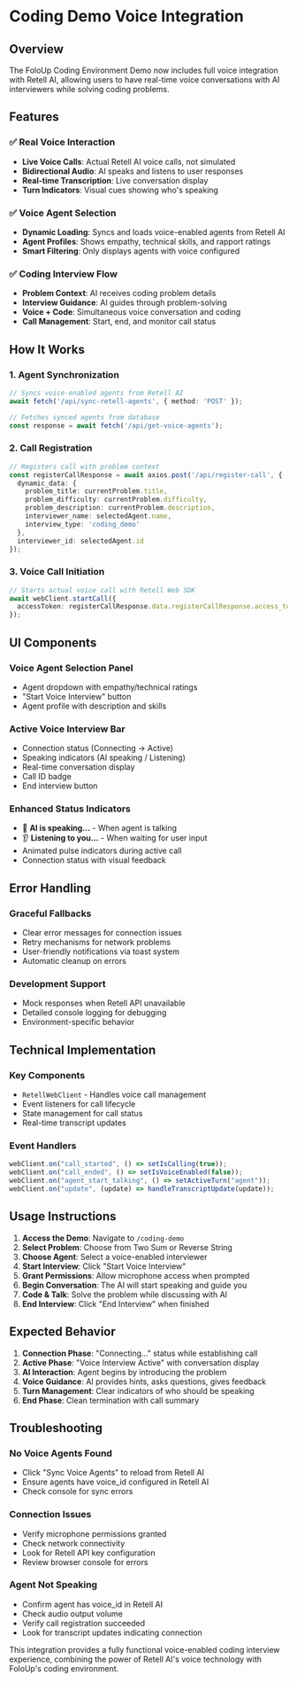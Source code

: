 # Coding Demo Voice Integration

## Overview

The FoloUp Coding Environment Demo now includes full voice integration with Retell AI, allowing users to have real-time voice conversations with AI interviewers while solving coding problems.

## Features

### ✅ **Real Voice Interaction**
- **Live Voice Calls**: Actual Retell AI voice calls, not simulated
- **Bidirectional Audio**: AI speaks and listens to user responses
- **Real-time Transcription**: Live conversation display
- **Turn Indicators**: Visual cues showing who's speaking

### ✅ **Voice Agent Selection**
- **Dynamic Loading**: Syncs and loads voice-enabled agents from Retell AI
- **Agent Profiles**: Shows empathy, technical skills, and rapport ratings
- **Smart Filtering**: Only displays agents with voice configured

### ✅ **Coding Interview Flow**
- **Problem Context**: AI receives coding problem details
- **Interview Guidance**: AI guides through problem-solving
- **Voice + Code**: Simultaneous voice conversation and coding
- **Call Management**: Start, end, and monitor call status

## How It Works

### 1. **Agent Synchronization**
```typescript
// Syncs voice-enabled agents from Retell AI
await fetch('/api/sync-retell-agents', { method: 'POST' });

// Fetches synced agents from database
const response = await fetch('/api/get-voice-agents');
```

### 2. **Call Registration**
```typescript
// Registers call with problem context
const registerCallResponse = await axios.post('/api/register-call', {
  dynamic_data: {
    problem_title: currentProblem.title,
    problem_difficulty: currentProblem.difficulty,
    problem_description: currentProblem.description,
    interviewer_name: selectedAgent.name,
    interview_type: 'coding_demo'
  },
  interviewer_id: selectedAgent.id
});
```

### 3. **Voice Call Initiation**
```typescript
// Starts actual voice call with Retell Web SDK
await webClient.startCall({
  accessToken: registerCallResponse.data.registerCallResponse.access_token,
});
```

## UI Components

### **Voice Agent Selection Panel**
- Agent dropdown with empathy/technical ratings
- "Start Voice Interview" button
- Agent profile with description and skills

### **Active Voice Interview Bar**
- Connection status (Connecting → Active)
- Speaking indicators (AI speaking / Listening)
- Real-time conversation display
- Call ID badge
- End interview button

### **Enhanced Status Indicators**
- 🎤 **AI is speaking...** - When agent is talking
- 👂 **Listening to you...** - When waiting for user input
- Animated pulse indicators during active call
- Connection status with visual feedback

## Error Handling

### **Graceful Fallbacks**
- Clear error messages for connection issues
- Retry mechanisms for network problems
- User-friendly notifications via toast system
- Automatic cleanup on errors

### **Development Support**
- Mock responses when Retell API unavailable
- Detailed console logging for debugging
- Environment-specific behavior

## Technical Implementation

### **Key Components**
- `RetellWebClient` - Handles voice call management
- Event listeners for call lifecycle
- State management for call status
- Real-time transcript updates

### **Event Handlers**
```typescript
webClient.on("call_started", () => setIsCalling(true));
webClient.on("call_ended", () => setIsVoiceEnabled(false));
webClient.on("agent_start_talking", () => setActiveTurn("agent"));
webClient.on("update", (update) => handleTranscriptUpdate(update));
```

## Usage Instructions

1. **Access the Demo**: Navigate to `/coding-demo`
2. **Select Problem**: Choose from Two Sum or Reverse String
3. **Choose Agent**: Select a voice-enabled interviewer
4. **Start Interview**: Click "Start Voice Interview"
5. **Grant Permissions**: Allow microphone access when prompted
6. **Begin Conversation**: The AI will start speaking and guide you
7. **Code & Talk**: Solve the problem while discussing with AI
8. **End Interview**: Click "End Interview" when finished

## Expected Behavior

1. **Connection Phase**: "Connecting..." status while establishing call
2. **Active Phase**: "Voice Interview Active" with conversation display
3. **AI Interaction**: Agent begins by introducing the problem
4. **Voice Guidance**: AI provides hints, asks questions, gives feedback
5. **Turn Management**: Clear indicators of who should be speaking
6. **End Phase**: Clean termination with call summary

## Troubleshooting

### **No Voice Agents Found**
- Click "Sync Voice Agents" to reload from Retell AI
- Ensure agents have voice_id configured in Retell AI
- Check console for sync errors

### **Connection Issues**
- Verify microphone permissions granted
- Check network connectivity
- Look for Retell API key configuration
- Review browser console for errors

### **Agent Not Speaking**
- Confirm agent has voice_id in Retell AI
- Check audio output volume
- Verify call registration succeeded
- Look for transcript updates indicating connection

This integration provides a fully functional voice-enabled coding interview experience, combining the power of Retell AI's voice technology with FoloUp's coding environment. 
